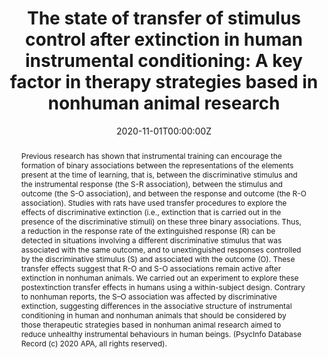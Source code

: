 ---
abstract: "Previous research has shown that instrumental training can encourage the formation of binary associations between the representations of the elements present at the time of learning, that is, between the discriminative stimulus and the instrumental response (the S-R association), between the stimulus and outcome (the S-O association), and between the response and outcome (the R-O association). Studies with rats have used transfer procedures to explore the effects of discriminative extinction (i.e., extinction that is carried out in the presence of the discriminative stimuli) on these three binary associations. Thus, a reduction in the response rate of the extinguished response (R) can be detected in situations involving a different discriminative stimulus that was associated with the same outcome, and to unextinguished responses controlled by the discriminative stimulus (S) and associated with the outcome (O). These transfer effects suggest that R-O and S-O associations remain active after extinction in nonhuman animals. We carried out an experiment to explore these postextinction transfer effects in humans using a within-subject design. Contrary to nonhuman reports, the S–O association was affected by discriminative extinction, suggesting differences in the associative structure of instrumental conditioning in human and nonhuman animals that should be considered by those therapeutic strategies based in nonhuman animal research aimed to reduce unhealthy instrumental behaviours in human beings. (PsycInfo Database Record (c) 2020 APA, all rights reserved)."
author_notes:
- 
- 
authors:
- Gámez AM
- admin
- Moreno-Fernández MM
- Rosas JM

date: "2020-11-01T00:00:00Z"
doi: "https://psycnet.apa.org/doi/10.1037/cep0000220"
featured: false
image:
  caption: '' 
  focal_point: ""
  preview_only: false
projects: [Experimental psychology]
publication: '*Canadian Journal of Experimental Psychology, 74* (3)'
publication_short: ""
publication_types:
- "2"
publishDate: "2021-12-01T00:00:00Z"
summary: "The state of transfer of stimulus control after extinction in human instrumental conditioning: A key factor in therapy strategies based in nonhuman animal research"
tags:
- Instrumental learning
title: "The state of transfer of stimulus control after extinction in human instrumental conditioning: A key factor in therapy strategies based in nonhuman animal research"
url_code: ""
url_dataset: ""
url_pdf: https://psycnet.apa.org/doi/10.1037/cep0000220
url_poster: ""
url_project: ""
url_slides: ""
url_source: ""
url_video: ""
---